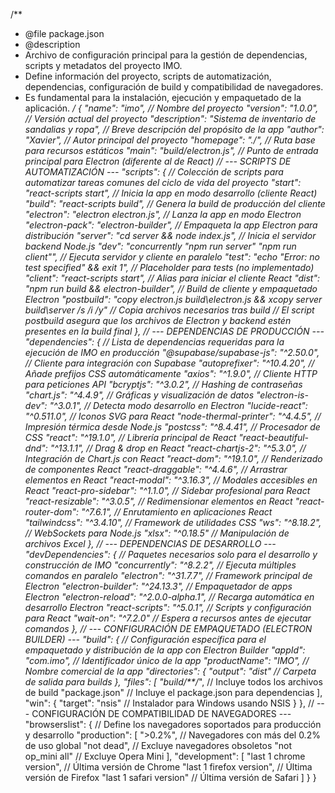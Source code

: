 /\*\*

- @file package.json
- @description
- Archivo de configuración principal para la gestión de dependencias, scripts y metadatos del proyecto IMO.
- Define información del proyecto, scripts de automatización, dependencias, configuración de build y compatibilidad de navegadores.
- Es fundamental para la instalación, ejecución y empaquetado de la aplicación.
  _/
  {
  "name": "imo", // Nombre del proyecto
  "version": "1.0.0", // Versión actual del proyecto
  "description": "Sistema de inventario de sandalias y ropa", // Breve descripción del propósito de la app
  "author": "Xavier", // Autor principal del proyecto
  "homepage": "./", // Ruta base para recursos estáticos
  "main": "build/electron.js", // Punto de entrada principal para Electron (diferente al de React)
  // --- SCRIPTS DE AUTOMATIZACIÓN ---
  "scripts": { // Colección de scripts para automatizar tareas comunes del ciclo de vida del proyecto
  "start": "react-scripts start", // Inicia la app en modo desarrollo (cliente React)
  "build": "react-scripts build", // Genera la build de producción del cliente
  "electron": "electron electron.js", // Lanza la app en modo Electron
  "electron-pack": "electron-builder", // Empaqueta la app Electron para distribución
  "server": "cd server && node index.js", // Inicia el servidor backend Node.js
  "dev": "concurrently \"npm run server\" \"npm run client\"", // Ejecuta servidor y cliente en paralelo
  "test": "echo \"Error: no test specified\" && exit 1", // Placeholder para tests (no implementado)
  "client": "react-scripts start", // Alias para iniciar el cliente React
  "dist": "npm run build && electron-builder", // Build de cliente y empaquetado Electron
  "postbuild": "copy electron.js build\\electron.js && xcopy server build\\server /s /i /y" // Copia archivos necesarios tras build
  // El script postbuild asegura que los archivos de Electron y backend estén presentes en la build final
  },
  // --- DEPENDENCIAS DE PRODUCCIÓN ---
  "dependencies": { // Lista de dependencias requeridas para la ejecución de IMO en producción
  "@supabase/supabase-js": "^2.50.0", // Cliente para integración con Supabase
  "autoprefixer": "^10.4.20", // Añade prefijos CSS automáticamente
  "axios": "^1.9.0", // Cliente HTTP para peticiones API
  "bcryptjs": "^3.0.2", // Hashing de contraseñas
  "chart.js": "^4.4.9", // Gráficas y visualización de datos
  "electron-is-dev": "^3.0.1", // Detecta modo desarrollo en Electron
  "lucide-react": "^0.511.0", // Iconos SVG para React
  "node-thermal-printer": "^4.4.5", // Impresión térmica desde Node.js
  "postcss": "^8.4.41", // Procesador de CSS
  "react": "^19.1.0", // Librería principal de React
  "react-beautiful-dnd": "^13.1.1", // Drag & drop en React
  "react-chartjs-2": "^5.3.0", // Integración de Chart.js con React
  "react-dom": "^19.1.0", // Renderizado de componentes React
  "react-draggable": "^4.4.6", // Arrastrar elementos en React
  "react-modal": "^3.16.3", // Modales accesibles en React
  "react-pro-sidebar": "^1.1.0", // Sidebar profesional para React
  "react-resizable": "^3.0.5", // Redimensionar elementos en React
  "react-router-dom": "^7.6.1", // Enrutamiento en aplicaciones React
  "tailwindcss": "^3.4.10", // Framework de utilidades CSS
  "ws": "^8.18.2", // WebSockets para Node.js
  "xlsx": "^0.18.5" // Manipulación de archivos Excel
  },
  // --- DEPENDENCIAS DE DESARROLLO ---
  "devDependencies": { // Paquetes necesarios solo para el desarrollo y construcción de IMO
  "concurrently": "^8.2.2", // Ejecuta múltiples comandos en paralelo
  "electron": "^31.7.7", // Framework principal de Electron
  "electron-builder": "^24.13.3", // Empaquetador de apps Electron
  "electron-reload": "^2.0.0-alpha.1", // Recarga automática en desarrollo Electron
  "react-scripts": "^5.0.1", // Scripts y configuración para React
  "wait-on": "^7.2.0" // Espera a recursos antes de ejecutar comandos
  },
  // --- CONFIGURACIÓN DE EMPAQUETADO (ELECTRON BUILDER) ---
  "build": { // Configuración específica para el empaquetado y distribución de la app con Electron Builder
  "appId": "com.imo", // Identificador único de la app
  "productName": "IMO", // Nombre comercial de la app
  "directories": {
  "output": "dist" // Carpeta de salida para builds
  },
  "files": [
  "build/\*\*/_", // Incluye todos los archivos de build
  "package.json" // Incluye el package.json para dependencias
  ],
  "win": {
  "target": "nsis" // Instalador para Windows usando NSIS
  }
  },
  // --- CONFIGURACIÓN DE COMPATIBILIDAD DE NAVEGADORES ---
  "browserslist": { // Define los navegadores soportados para producción y desarrollo
  "production": [
  ">0.2%", // Navegadores con más del 0.2% de uso global
  "not dead", // Excluye navegadores obsoletos
  "not op_mini all" // Excluye Opera Mini
  ],
  "development": [
  "last 1 chrome version", // Última versión de Chrome
  "last 1 firefox version", // Última versión de Firefox
  "last 1 safari version" // Última versión de Safari
  ]
  }
  }
